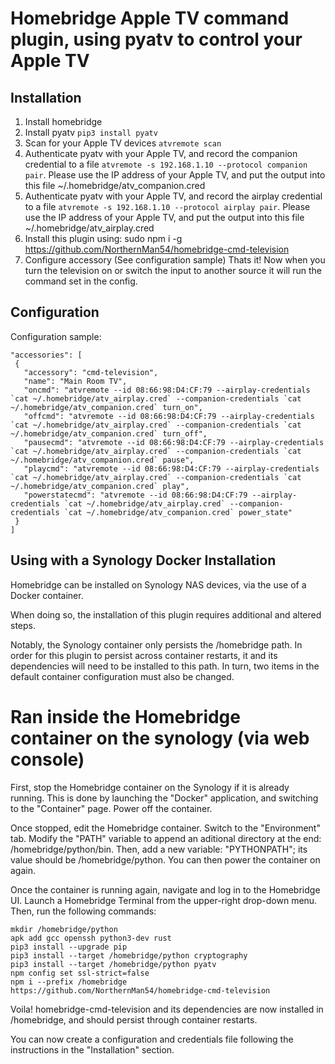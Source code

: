 # Homebridge Apple TV command plugin, using pyatv to control your Apple TV


## Installation

1. Install homebridge
2. Install pyatv `pip3 install pyatv`
3. Scan for your Apple TV devices `atvremote scan`
4. Authenticate pyatv with your Apple TV, and record the companion credential to a file `atvremote -s 192.168.1.10 --protocol companion pair`.  Please use the IP address of your Apple TV, and put the output into this file ~/.homebridge/atv_companion.cred
5. Authenticate pyatv with your Apple TV, and record the airplay credential to a file `atvremote -s 192.168.1.10 --protocol airplay pair`.  Please use the IP address of your Apple TV, and put the output into this file ~/.homebridge/atv_airplay.cred
6. Install this plugin using: sudo npm i -g https://github.com/NorthernMan54/homebridge-cmd-television
7. Configure accessory (See configuration sample)
Thats it! Now when you turn the television on or switch the input to another source it will run the command set in the config.

## Configuration

Configuration sample:

 ```
"accessories": [
  {
    "accessory": "cmd-television",
    "name": "Main Room TV",
    "oncmd": "atvremote --id 08:66:98:D4:CF:79 --airplay-credentials `cat ~/.homebridge/atv_airplay.cred` --companion-credentials `cat ~/.homebridge/atv_companion.cred` turn_on",
    "offcmd": "atvremote --id 08:66:98:D4:CF:79 --airplay-credentials `cat ~/.homebridge/atv_airplay.cred` --companion-credentials `cat ~/.homebridge/atv_companion.cred` turn_off",
    "pausecmd": "atvremote --id 08:66:98:D4:CF:79 --airplay-credentials `cat ~/.homebridge/atv_airplay.cred` --companion-credentials `cat ~/.homebridge/atv_companion.cred` pause",
    "playcmd": "atvremote --id 08:66:98:D4:CF:79 --airplay-credentials `cat ~/.homebridge/atv_airplay.cred` --companion-credentials `cat ~/.homebridge/atv_companion.cred` play",
    "powerstatecmd": "atvremote --id 08:66:98:D4:CF:79 --airplay-credentials `cat ~/.homebridge/atv_airplay.cred` --companion-credentials `cat ~/.homebridge/atv_companion.cred` power_state"
  }
]
```

## Using with a Synology Docker Installation

Homebridge can be installed on Synology NAS devices, via the use of a Docker container.

When doing so, the installation of this plugin requires additional and altered steps.

Notably, the Synology container only persists the /homebridge path. In order for this plugin to persist across container restarts, it and its dependencies will need to be installed to this path. In turn, two items in the default container configuration must also be changed.


# Ran inside the Homebridge container on the synology (via web console)

First, stop the Homebridge container on the Synology if it is already running. This is done by launching the "Docker" application, and switching to the "Container" page. Power off the container.

Once stopped, edit the Homebridge container. Switch to the "Environment" tab. Modify the "PATH" variable to append an aditional directory at the end: /homebridge/python/bin. Then, add a new variable: "PYTHONPATH"; its value should be /homebridge/python. You can then power the container on again.

Once the container is running again, navigate and log in to the Homebridge UI. Launch a Homebridge Terminal from the upper-right drop-down menu. Then, run the following commands:

```
mkdir /homebridge/python
apk add gcc openssh python3-dev rust
pip3 install --upgrade pip
pip3 install --target /homebridge/python cryptography
pip3 install --target /homebridge/python pyatv
npm config set ssl-strict=false
npm i --prefix /homebridge https://github.com/NorthernMan54/homebridge-cmd-television
```

Voila! homebridge-cmd-television and its dependencies are now installed in /homebridge, and should persist through container restarts.

You can now create a configuration and credentials file following the instructions in the "Installation" section.

